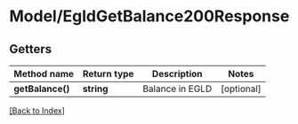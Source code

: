 # Model/EgldGetBalance200Response

## Getters

Method name | Return type | Description | Notes
------------ | ------------- | ------------- | -------------
**getBalance()** | **string** | Balance in EGLD | [optional]

[[Back to Index]](../index.md)

